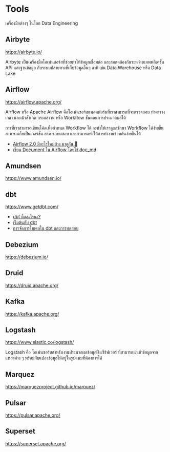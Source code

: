 # Tools

เครื่องมือต่างๆ ในโลก Data Engineering

## Airbyte

https://airbyte.io/

Airbyte เป็นเครื่องมือโอเพ่นซอร์สที่ช่วยทำให้ข้อมูลเชื่อมต่อ และสอดคล้องกันระหว่างแอพพลิเคชั่น API 
และฐานข้อมูล กับระบบปลายทางที่เก็บข้อมูลอื่นๆ อาทิ เช่น Data Warehouse หรือ Data Lake

## Airflow

https://airflow.apache.org/

Airflow หรือ Apache Airflow คือโอเพ่นซอร์สแพลตฟอร์มที่เราสามารถที่จะตรวจสอบ ทำตารางเวลา และเฝ้าสังเกต กระแสงาน หรือ Workflow ขั้นตอนการประมวลผลได้

การที่เราสามารถเขียนโค้ดเพื่อกำหนด Workflow ได้ จะทำให้เราดูแลรักษา Workflow ได้ง่ายขึ้น สามารถเก็บเป็นเวอร์ชั่น สามารถทดสอบ
และสามารถทำให้การทำงานร่วมกันง่ายขึ้นได้

* [Airflow 2.0 มีอะไรใหม่บ้าง มาดูกัน 🤩](https://medium.com/odds-team/airflow-2-0-%E0%B8%A1%E0%B8%B5%E0%B8%AD%E0%B8%B0%E0%B9%84%E0%B8%A3%E0%B9%83%E0%B8%AB%E0%B8%A1%E0%B9%88%E0%B8%9A%E0%B9%89%E0%B8%B2%E0%B8%87-%E0%B8%A1%E0%B8%B2%E0%B8%94%E0%B8%B9%E0%B8%81%E0%B8%B1%E0%B8%99-362aa07472ba)
* [เขียน Document ใน Airflow โดยใช้ doc_md](https://medium.com/pyconth/%E0%B9%80%E0%B8%82%E0%B8%B5%E0%B8%A2%E0%B8%99-document-%E0%B9%83%E0%B8%99-airflow-%E0%B9%82%E0%B8%94%E0%B8%A2%E0%B9%83%E0%B8%8A%E0%B9%89-doc-md-e2a29b489f7b)

## Amundsen

https://www.amundsen.io/

## dbt

https://www.getdbt.com/

* [dbt คืออะไรนะ?](https://zkan.hashnode.dev/what-is-dbt)
* [เริ่มต้นกับ dbt](https://zkan.hashnode.dev/get-started-with-dbt)
* [การจัดการโมเดลใน dbt และการทดสอบ](https://zkan.hashnode.dev/dbt-models-and-tests)

## Debezium

https://debezium.io/

## Druid

https://druid.apache.org/

## Kafka

https://kafka.apache.org/

## Logstash

https://www.elastic.co/logstash/

Logstash คือ โอเพ่นซอร์สสำหรับงานประมวลผลข้อมูลฝั่งเซิร์ฟเวอร์ ที่สามารถนำเข้าข้อมูลจากแหล่งต่าง ๆ พร้อมกับแปลงข้อมูลให้อยู่ในรูปแบบที่ต้องการได้

## Marquez

https://marquezproject.github.io/marquez/

## Pulsar

https://pulsar.apache.org/

## Superset

https://superset.apache.org/
